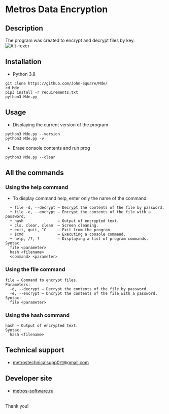 # Metros Data Encryption
## Description
The program was created to encrypt and decrypt files by key.
<br>
![Alt-текст](https://cdn-icons-png.flaticon.com/128/286/286436.png "Metros Data Encryption")
## Installation
- Python 3.8
```
git clone https://github.com/John-Square/Mde/
cd Mde
pip3 install -r requirements.txt
python3 Mde.py
```
## Usage
- Displaying the current version of the program
```
python3 Mde.py --version
python3 Mde.py -v
```
- Erase console contents and run prog
```
python3 Mde.py --clear
```
## All the commands
### Using the help command
- To display command help, enter only the name of the command.
```
  • file -d, --decrypt — Decrypt the contents of the file by password. 
  • file -e, --encrypt — Encrypt the contents of the file with a password.
  • hash               — Output of encrypted text.
  • cls, clear, clean  — Screen cleaning.
  • exit, quit, ^C     — Exit from the program.
  • $cmd               — Executing a console command.
  • help, /?, ?        — Displaying a list of program commands.
Syntax:
  file <parameter>
  hash <filename>
  <command> <parameter>
```
### Using the file command
```
file — Command to encrypt files.
Parameters:
  -d, --decrypt — Decrypt the contents of the file by password.
  -e, --encrypt — Dncrypt the contents of the file with a password.
Syntax:
  file <parameter>
```
### Using the hash command
```
hash — Output of encrypted text.
Syntax:
  hash <filename>
```
## Technical support
- metrostechnicalsupp0rt@gmail.com
## Developer site
- [metros-software.ru](http://metros-software.ru)
<br>
Thank you!
